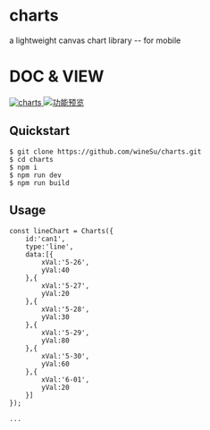 
# charts 

a lightweight canvas chart library
-- for mobile

# DOC & VIEW
<a href="https://www.gitsu.cn/article79">
    <img src="https://img.shields.io/badge/charts-介绍-brightgreen" alt="charts" />
</a>
<a href="https://winesu.github.io/charts/dist/index.html?s==22">
    <img src="https://img.shields.io/badge/charts-预览-brightgreen" alt="功能预览" />
</a>

## Quickstart

```
$ git clone https://github.com/wineSu/charts.git
$ cd charts
$ npm i
$ npm run dev
$ npm run build
```

## Usage

```
const lineChart = Charts({
    id:'can1',
    type:'line',
    data:[{
        xVal:'5-26',
        yVal:40
    },{
        xVal:'5-27',
        yVal:20
    },{
        xVal:'5-28',
        yVal:30
    },{
        xVal:'5-29',
        yVal:80
    },{
        xVal:'5-30',
        yVal:60
    },{
        xVal:'6-01',
        yVal:20
    }]
});

... 

```
